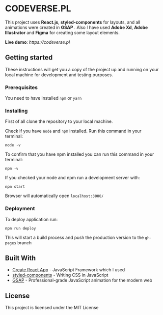 # CODEVERSE.PL

This project uses **React.js**, **styled-components** for layouts, and all animations were created in **GSAP** . Also I have used **Adobe Xd**, **Adobe Illustrator** and **Figma** for creating some layout elements.

**Live demo**: _https://codeverse.pl_

## Getting started

These instructions will get you a copy of the project up and running on your local machine for development and testing purposes.

### Prerequisites

You need to have installed `npm` or `yarn`

### Installing

First of all clone the repository to your local machine.

Check if you have `node` and `npm` installed. Run this command in your terminal:

```
node -v
```

To confirm that you have npm installed you can run this command in your terminal:

```
npm -v
```

If you checked your node and npm run a development server with:

```
npm start
```

Browser will automatically open `localhost:3000/`

### Deployment

To deploy application run:

```
npm run deploy
```

This will start a build process and push the production version to the `gh-pages` branch

## Built With

- [Create React App](https://github.com/facebook/create-react-app) - JavaScript Framework which I used
- [styled-components](https://www.styled-components.com/) - Writing CSS in JavaScript
- [GSAP](https://greensock.com/gsap/) - Professional-grade JavaScript animation for the modern web

## License

This project is licensed under the MIT License
